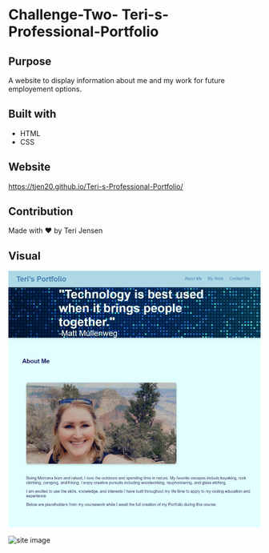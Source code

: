 # Challenge-Two- Teri-s-Professional-Portfolio

## Purpose
A website to display information about me and my work for future employement options.

## Built with
* HTML
* CSS

## Website
https://tjen20.github.io/Teri-s-Professional-Portfolio/

## Contribution
Made with ❤️ by Teri Jensen

## Visual
![site image](assets/images/screenshot.jpg)

![site image]()
